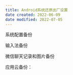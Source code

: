```yaml
---
title: Android系统还原出厂设置
date created: 2022-06-09
date modified: 2022-07-05
---
```

系统配置备份

输入法备份

微信聊天记录和图片备份

应用云备份：
